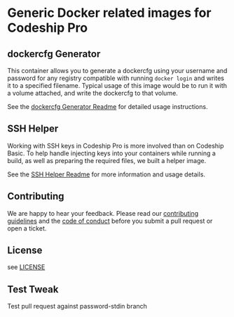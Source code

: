 # Generic Docker related images for Codeship Pro

## dockercfg Generator

This container allows you to generate a dockercfg using your username and password for any registry compatible with running `docker login` and writes it to a specified filename. Typical usage of this image would be to run it with a volume attached, and write the dockercfg to that volume.

See the [dockercfg Generator Readme](dockercfg-generator/README.md) for detailed usage instructions.

## SSH Helper

Working with SSH keys in Codeship Pro is more involved than on Codeship Basic. To help handle injecting keys into your containers while running a build, as well as preparing the required files, we built a helper image.

See the [SSH Helper Readme](ssh-helper/README.md) for more information and usage details.

## Contributing

We are happy to hear your feedback. Please read our [contributing guidelines](CONTRIBUTING.md) and the [code of conduct](CODE_OF_CONDUCT.md) before you submit a pull request or open a ticket.

## License

see [LICENSE](LICENSE)

## Test Tweak

Test pull request against password-stdin branch
